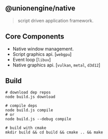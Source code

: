 @unionengine/native
-------------------

> script driven application framework.

## Core Components
- Native window management.
- Script graphics api. [`webgpu`]
- Event loop [`libuv`]
- Native graphics api. [`vulkan`, `metal`, `d3d12`]

## Build
```shell
# download dep repos
node build.js download

# compile deps
node build.js compile
# or
node build.js --debug compile

# build with cmake
mkdir build && cd build && cmake .. && make
```